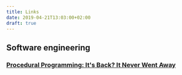 ```yaml
---
title: Links
date: 2019-04-21T13:03:00+02:00
draft: true
---
```


## Software engineering

### [Procedural Programming: It's Back? It Never Went Away](https://www.youtube.com/watch?v=eEBOvqMfPoI)
